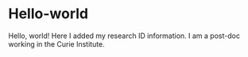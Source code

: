 # Hello-world
Hello, world!
Here I added my research ID information. I am a post-doc working in the Curie Institute.
